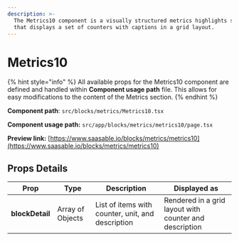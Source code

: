 ```yaml
---
description: >-
  The Metrics10 component is a visually structured metrics highlights section
  that displays a set of counters with captions in a grid layout.
---
```


# Metrics10

{% hint style="info" %}
All available props for the Metrics10 component are defined and handled within **Component usage path** file. This allows for easy modifications to the content of the Metrics section.
{% endhint %}

**Component path**: `src/blocks/metrics/Metrics10.tsx`

**Component usage path:**  `src/app/blocks/metrics/metrics10/page.tsx`

**Preview link:** [https://www.saasable.io/blocks/metrics/metrics10](https://www.saasable.io/blocks/metrics/metrics10)

## Props Details

| Prop            | Type             | Description                                       | Displayed as                                           |
| --------------- | ---------------- | ------------------------------------------------- | ------------------------------------------------------ |
| **blockDetail** | Array of Objects | List of items with counter, unit, and description | Rendered in a grid layout with counter and description |
